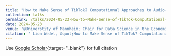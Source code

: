 ```yaml
---
title: "How to Make Sense of TikTok? Computational Approaches to Audio-Visual Data"
collection: talks
permalink: /talks/2024-05-23-How-to-Make-Sense-of-TikTok-Computational-Approaches-to-Audio-Visual-Data
date: 2024-05-23
venue: '@Universtity of Mannheim; Chair for Data Science in the Economic and Social Sciences'
citation: ' Lion Wedel, &quot;How to Make Sense of TikTok? Computational Approaches to Audio-Visual Data.&quot; @Universtity of Mannheim; Chair for Data Science in the Economic and Social Sciences, 1900.'
---
```

Use [Google Scholar](https://scholar.google.com/scholar?q=How+to+Make+Sense+of+TikTok?+Computational+Approaches+to+Audio+Visual+Data){:target="_blank"} for full citation
